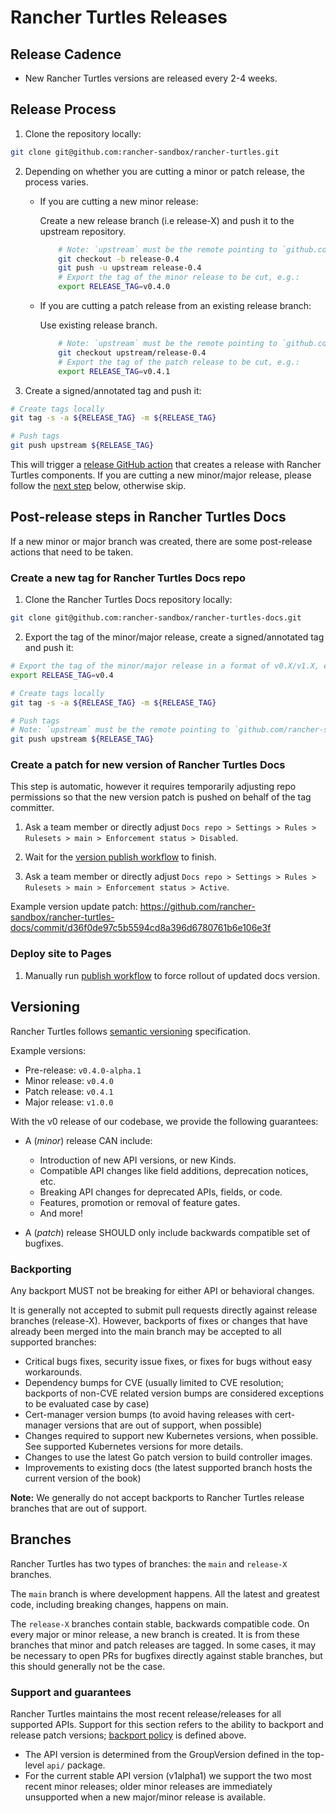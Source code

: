 # Rancher Turtles Releases

## Release Cadence

- New Rancher Turtles versions are released every 2-4 weeks.

## Release Process

1. Clone the repository locally: 

```bash
git clone git@github.com:rancher-sandbox/rancher-turtles.git
```

2. Depending on whether you are cutting a minor or patch release, the process varies.

    * If you are cutting a new minor release:

        Create a new release branch (i.e release-X) and push it to the upstream repository.

        ```bash
            # Note: `upstream` must be the remote pointing to `github.com/rancher-sandbox/rancher-turtles`.
            git checkout -b release-0.4
            git push -u upstream release-0.4
            # Export the tag of the minor release to be cut, e.g.:
            export RELEASE_TAG=v0.4.0
        ```
    * If you are cutting a patch release from an existing release branch:

        Use existing release branch.

        ```bash
            # Note: `upstream` must be the remote pointing to `github.com/rancher-sandbox/rancher-turtles`
            git checkout upstream/release-0.4
            # Export the tag of the patch release to be cut, e.g.:
            export RELEASE_TAG=v0.4.1
        ```
3. Create a signed/annotated tag and push it:

```bash
# Create tags locally
git tag -s -a ${RELEASE_TAG} -m ${RELEASE_TAG}

# Push tags
git push upstream ${RELEASE_TAG}
```

This will trigger a [release GitHub action](https://github.com/rancher-sandbox/rancher-turtles/blob/main/.github/workflows/release.yaml) that creates a release with Rancher Turtles components.
If you are cutting a new minor/major release, please follow the [next step](#post-release-steps-in-rancher-turtles-docs) below, otherwise skip.

## Post-release steps in Rancher Turtles Docs

If a new minor or major branch was created, there are some post-release actions that need to be taken.

### Create a new tag for Rancher Turtles Docs repo

1. Clone the Rancher Turtles Docs repository locally: 

```bash
git clone git@github.com:rancher-sandbox/rancher-turtles-docs.git
```

2. Export the tag of the minor/major release, create a signed/annotated tag and push it:

```bash
# Export the tag of the minor/major release in a format of v0.X/v1.X, e.g.:
export RELEASE_TAG=v0.4

# Create tags locally
git tag -s -a ${RELEASE_TAG} -m ${RELEASE_TAG}

# Push tags
# Note: `upstream` must be the remote pointing to `github.com/rancher-sandbox/rancher-turtles-docs`
git push upstream ${RELEASE_TAG}
```

### Create a patch for new version of Rancher Turtles Docs

This step is automatic, however it requires temporarily adjusting repo permissions so that the new version patch is pushed on behalf of the tag committer.

1. Ask a team member or directly adjust `Docs repo > Settings > Rules > Rulesets > main > Enforcement status > Disabled`.

2. Wait for the [version publish workflow](https://github.com/rancher-sandbox/rancher-turtles-docs/actions/workflows/version-publish.yamll) to finish.

3. Ask a team member or directly adjust `Docs repo > Settings > Rules > Rulesets > main > Enforcement status > Active`.

Example version update patch: https://github.com/rancher-sandbox/rancher-turtles-docs/commit/d36f0de97c5b5594cd8a396d6780761b6e106e3f

### Deploy site to Pages

1. Manually run [publish workflow](https://github.com/rancher-sandbox/rancher-turtles-docs/actions/workflows/publish.yaml) to force rollout of updated docs version.

## Versioning

Rancher Turtles follows [semantic versioning](https://semver.org/) specification.

Example versions:
- Pre-release: `v0.4.0-alpha.1`
- Minor release: `v0.4.0`
- Patch release: `v0.4.1`
- Major release: `v1.0.0`

With the v0 release of our codebase, we provide the following guarantees:

- A (*minor*) release CAN include:
  - Introduction of new API versions, or new Kinds.
  - Compatible API changes like field additions, deprecation notices, etc.
  - Breaking API changes for deprecated APIs, fields, or code.
  - Features, promotion or removal of feature gates.
  - And more!

- A (*patch*) release SHOULD only include backwards compatible set of bugfixes.

### Backporting

Any backport MUST not be breaking for either API or behavioral changes.

It is generally not accepted to submit pull requests directly against release branches (release-X). However, backports of fixes or changes that have already been merged into the main branch may be accepted to all supported branches:

- Critical bugs fixes, security issue fixes, or fixes for bugs without easy workarounds.
- Dependency bumps for CVE (usually limited to CVE resolution; backports of non-CVE related version bumps are considered exceptions to be evaluated case by case)
- Cert-manager version bumps (to avoid having releases with cert-manager versions that are out of support, when possible)
- Changes required to support new Kubernetes versions, when possible. See supported Kubernetes versions for more details.
- Changes to use the latest Go patch version to build controller images.
- Improvements to existing docs (the latest supported branch hosts the current version of the book)

**Note:** We generally do not accept backports to Rancher Turtles release branches that are out of support.

## Branches

Rancher Turtles has two types of branches: the `main` and `release-X` branches.

The `main` branch is where development happens. All the latest and greatest code, including breaking changes, happens on main.

The `release-X` branches contain stable, backwards compatible code. On every major or minor release, a new branch is created. It is from these branches that minor and patch releases are tagged. In some cases, it may be necessary to open PRs for bugfixes directly against stable branches, but this should generally not be the case.

### Support and guarantees

Rancher Turtles maintains the most recent release/releases for all supported APIs. Support for this section refers to the ability to backport and release patch versions; [backport policy](#backporting) is defined above.

- The API version is determined from the GroupVersion defined in the top-level `api/` package.
- For the current stable API version (v1alpha1) we support the two most recent minor releases; older minor releases are immediately unsupported when a new major/minor release is available.